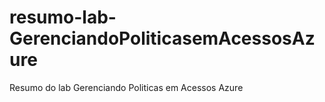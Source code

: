 # resumo-lab-GerenciandoPoliticasemAcessosAzure
Resumo do lab Gerenciando Politicas em Acessos Azure
